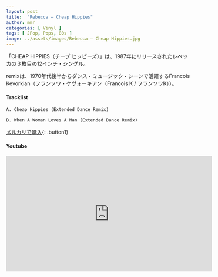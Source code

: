 ```yaml
---
layout: post
title:  "Rebecca – Cheap Hippies"
author: mmr
categories: [ Vinyl ]
tags: [ JPop, Pops, 80s ]
image: ../assets/images/Rebecca – Cheap Hippies.jpg
---
```


「CHEAP HIPPIES（チープ ヒッピーズ）」は、1987年にリリースされたレベッカの３枚目の12インチ・シングル。

remixは、1970年代後半からダンス・ミュージック・シーンで活躍するFrancois Kevorkian（フランソワ・ケヴォーキアン（Francois K / フランソワK））。

#### Tracklist
```md
A. Cheap Hippies (Extended Dance Remix)

B. When A Woman Loves A Man (Extended Dance Remix)
```


[メルカリで購入](https://jp.mercari.com/item/m51108809980?afid=6142608987){: .button1}

#### Youtube
<iframe width="560" height="315" src="https://www.youtube.com/embed/P90MxW5lrnc?si=XLY_dcejJ3EnRyiC" title="YouTube video player" frameborder="0" allow="accelerometer; autoplay; clipboard-write; encrypted-media; gyroscope; picture-in-picture; web-share" referrerpolicy="strict-origin-when-cross-origin" allowfullscreen></iframe>